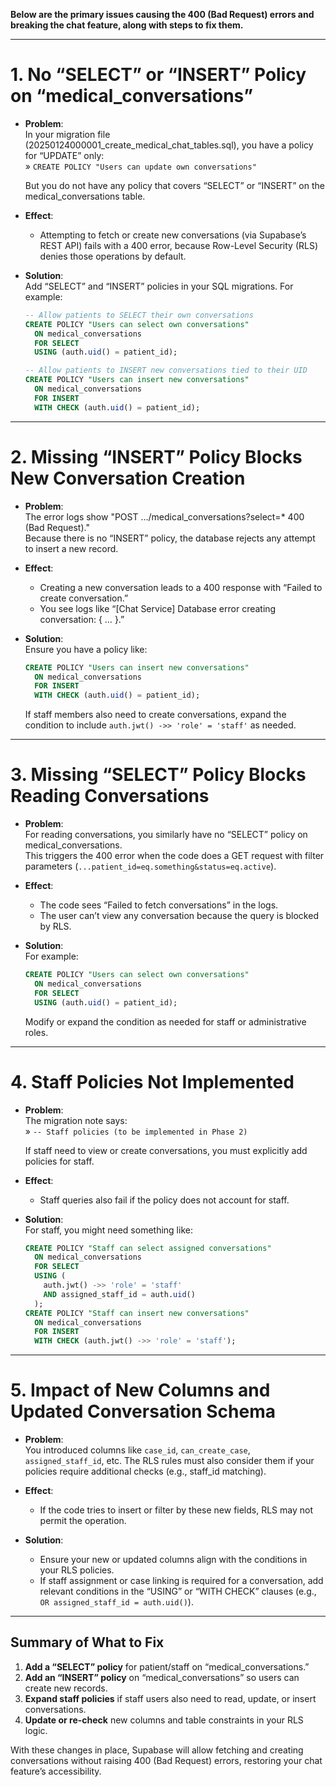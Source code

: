 **Below are the primary issues causing the 400 (Bad Request) errors and breaking the chat feature, along with steps to fix them.**

---

# 1. No “SELECT” or “INSERT” Policy on “medical_conversations”

- **Problem**:  
  In your migration file (20250124000001_create_medical_chat_tables.sql), you have a policy for “UPDATE” only:  
  » `CREATE POLICY "Users can update own conversations"`  

  But you do not have any policy that covers “SELECT” or “INSERT” on the medical_conversations table.  

- **Effect**:  
  - Attempting to fetch or create new conversations (via Supabase’s REST API) fails with a 400 error, because Row-Level Security (RLS) denies those operations by default.  

- **Solution**:  
  Add “SELECT” and “INSERT” policies in your SQL migrations. For example:

  ```sql:supabase/migrations/20250124000005_conversation_policies.sql
  -- Allow patients to SELECT their own conversations
  CREATE POLICY "Users can select own conversations"
    ON medical_conversations
    FOR SELECT
    USING (auth.uid() = patient_id);

  -- Allow patients to INSERT new conversations tied to their UID
  CREATE POLICY "Users can insert new conversations"
    ON medical_conversations
    FOR INSERT
    WITH CHECK (auth.uid() = patient_id);
  ```

---

# 2. Missing “INSERT” Policy Blocks New Conversation Creation

- **Problem**:  
  The error logs show "POST …/medical_conversations?select=* 400 (Bad Request)."  
  Because there is no “INSERT” policy, the database rejects any attempt to insert a new record.  

- **Effect**:  
  - Creating a new conversation leads to a 400 response with “Failed to create conversation.”  
  - You see logs like “[Chat Service] Database error creating conversation: { … }.”  

- **Solution**:  
  Ensure you have a policy like:

  ```sql:supabase/migrations/20250124000005_conversation_policies.sql
  CREATE POLICY "Users can insert new conversations"
    ON medical_conversations
    FOR INSERT
    WITH CHECK (auth.uid() = patient_id);
  ```

  If staff members also need to create conversations, expand the condition to include `auth.jwt() ->> 'role' = 'staff'` as needed.

---

# 3. Missing “SELECT” Policy Blocks Reading Conversations

- **Problem**:  
  For reading conversations, you similarly have no “SELECT” policy on medical_conversations.  
  This triggers the 400 error when the code does a GET request with filter parameters (`...patient_id=eq.something&status=eq.active`).  

- **Effect**:  
  - The code sees “Failed to fetch conversations” in the logs.  
  - The user can’t view any conversation because the query is blocked by RLS.  

- **Solution**:  
  For example:

  ```sql:supabase/migrations/20250124000005_conversation_policies.sql
  CREATE POLICY "Users can select own conversations"
    ON medical_conversations
    FOR SELECT
    USING (auth.uid() = patient_id);
  ```

  Modify or expand the condition as needed for staff or administrative roles.

---

# 4. Staff Policies Not Implemented

- **Problem**:  
  The migration note says:  
  » `-- Staff policies (to be implemented in Phase 2)`  

  If staff need to view or create conversations, you must explicitly add policies for staff.  

- **Effect**:  
  - Staff queries also fail if the policy does not account for staff.  

- **Solution**:  
  For staff, you might need something like:

  ```sql:supabase/migrations/20250124000006_staff_policies.sql
  CREATE POLICY "Staff can select assigned conversations"
    ON medical_conversations
    FOR SELECT
    USING (
      auth.jwt() ->> 'role' = 'staff'
      AND assigned_staff_id = auth.uid()
    );
  CREATE POLICY "Staff can insert new conversations"
    ON medical_conversations
    FOR INSERT
    WITH CHECK (auth.jwt() ->> 'role' = 'staff');
  ```

---

# 5. Impact of New Columns and Updated Conversation Schema

- **Problem**:  
  You introduced columns like `case_id`, `can_create_case`, `assigned_staff_id`, etc. The RLS rules must also consider them if your policies require additional checks (e.g., staff_id matching).  

- **Effect**:  
  - If the code tries to insert or filter by these new fields, RLS may not permit the operation.  

- **Solution**:  
  - Ensure your new or updated columns align with the conditions in your RLS policies.  
  - If staff assignment or case linking is required for a conversation, add relevant conditions in the “USING” or “WITH CHECK” clauses (e.g., `OR assigned_staff_id = auth.uid()`).

---

## Summary of What to Fix

1. **Add a “SELECT” policy** for patient/staff on “medical_conversations.”  
2. **Add an “INSERT” policy** on “medical_conversations” so users can create new records.  
3. **Expand staff policies** if staff users also need to read, update, or insert conversations.  
4. **Update or re-check** new columns and table constraints in your RLS logic.  

With these changes in place, Supabase will allow fetching and creating conversations without raising 400 (Bad Request) errors, restoring your chat feature’s accessibility. 